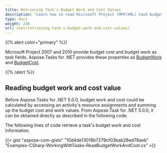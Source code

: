 ```yaml
---
title: Retrieving Task's Budget Work and Cost Values
description: "Learn how to read Microsoft Project (MPP/XML) task budget work and cost values using Aspose.Tasks for .NET."
type: docs
weight: 240
url: /net/retrieving-task-s-budget-work-and-cost-values/
---
```


{{% alert color="primary" %}}

Microsoft Project 2007 and 2010 provide budget cost and budget work as task fields. Aspose.Tasks for .NET provides these properties as [BudgetWork](https://apireference.aspose.com/tasks/net/aspose.tasks/tsk/fields/budgetwork) and [BudgetCost](https://apireference.aspose.com/tasks/net/aspose.tasks/tsk/fields/budgetcost).

{{% /alert %}}

## **Reading budget work and cost value**
Before Aspose.Tasks for .NET 5.0.0, budget work and cost could be calculated by accessing an activity's resource assignments and summing up the budget cost and work values. From Aspose.Task for .NET 5.0.0, it can be obtained directly as described in the following code.

The following lines of code retrieve a task's budget work and cost information.

{{< gist "aspose-com-gists" "10d4de13018b7279cf03bab28ed78aeb" "Examples-CSharp-WorkingWithTasks-ReadBudgetWorkAndCost.cs" >}}
